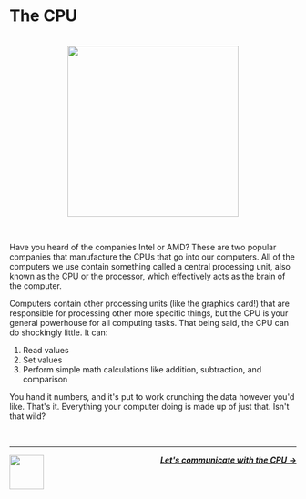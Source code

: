 # The CPU

<p align="center">
  <br />
  <img height="300" src="https://cloud-iprjhyjdt-hack-club-bot.vercel.app/0processor.png">
</p>
<br />

Have you heard of the companies Intel or AMD? These are two popular companies that manufacture the CPUs that go into our computers. All of the computers we use contain something called a central processing unit, also known as the CPU or the processor, which effectively acts as the brain of the computer.

Computers contain other processing units (like the graphics card!) that are responsible for processing other more specific things, but the CPU is your general powerhouse for all computing tasks. That being said, the CPU can do shockingly little. It can:

1. Read values
1. Set values
1. Perform simple math calculations like addition, subtraction, and comparison

You hand it numbers, and it's put to work crunching the data however you'd like. That's it. Everything your computer doing is made up of just that. Isn't that wild?

<br />

---

<a href="/guide/introduction.md">
  <picture>
    <source media="(prefers-color-scheme: dark)" srcset="https://cloud-5aq8uo1rv-hack-club-bot.vercel.app/0backd.png">
    <img align="left" width="60" src="https://cloud-5v3nvbscw-hack-club-bot.vercel.app/0backl.png" />
  </picture>
</a>

<p align="right">
  <em>
    <b>
      <a href="/guide/cpu/communicating.md">
        Let's communicate with the CPU →
      </a>
    </b>
  </em>
</p>
